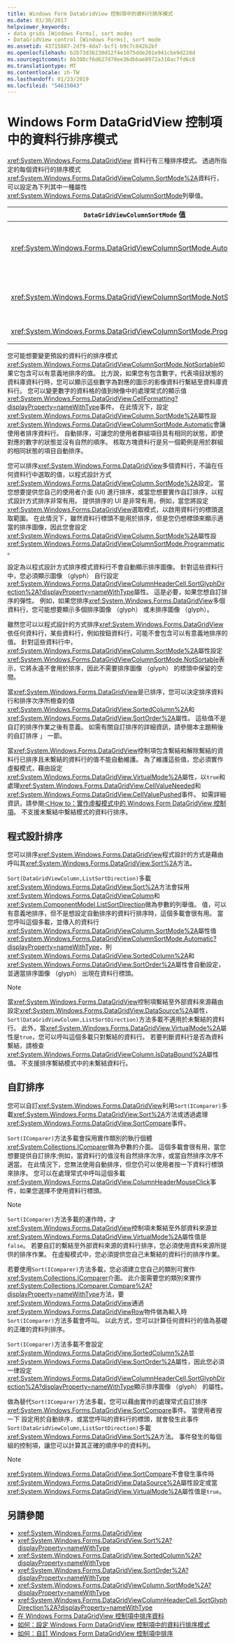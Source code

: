 ```yaml
---
title: Windows Form DataGridView 控制項中的資料行排序模式
ms.date: 03/30/2017
helpviewer_keywords:
- data grids [Windows Forms], sort modes
- DataGridView control [Windows Forms], sort mode
ms.assetid: 43715887-2df9-4da7-bcf1-b9c7c842b2bf
ms.openlocfilehash: b2b73d36230d12f4e1075dde201e941cbe9d228d
ms.sourcegitcommit: 6b308cf6d627d78ee36dbbae8972a310ac7fd6c8
ms.translationtype: MT
ms.contentlocale: zh-TW
ms.lasthandoff: 01/23/2019
ms.locfileid: "54615043"
---
```

# <a name="column-sort-modes-in-the-windows-forms-datagridview-control"></a>Windows Form DataGridView 控制項中的資料行排序模式
<xref:System.Windows.Forms.DataGridView> 資料行有三種排序模式。 透過所指定的每個資料行的排序模式<xref:System.Windows.Forms.DataGridViewColumn.SortMode%2A>資料行，可以設定為下列其中一種屬性<xref:System.Windows.Forms.DataGridViewColumnSortMode>列舉值。  
  
|`DataGridViewColumnSortMode` 值|描述|  
|----------------------------------------|-----------------|  
|<xref:System.Windows.Forms.DataGridViewColumnSortMode.Automatic>|文字方塊資料行的預設值。 除非資料行標頭用於選項，按一下資料行標頭會自動排序<xref:System.Windows.Forms.DataGridView>依據此資料行，並顯示圖像 （glyph），表示排序順序。|  
|<xref:System.Windows.Forms.DataGridViewColumnSortMode.NotSortable>|非文字方塊的資料行的預設值。 您可以排序此資料行，以程式設計的方式;不過，它並不適用於排序，因此會不保留任何空間，用於排序圖像。|  
|<xref:System.Windows.Forms.DataGridViewColumnSortMode.Programmatic>|您可以透過程式設計的方式，排序這個資料行和排序圖像 （glyph） 保留的空間。|  
  
 您可能想要變更預設的資料行的排序模式<xref:System.Windows.Forms.DataGridViewColumnSortMode.NotSortable>如果它包含可以有意義地排序的值。 比方說，如果您有包含數字，代表項目狀態的資料庫資料行時，您可以顯示這些數字為對應的圖示的影像資料行繫結至資料庫資料行。 您可以變更數字的資料格的值到映像中的處理常式的顯示值<xref:System.Windows.Forms.DataGridView.CellFormatting?displayProperty=nameWithType>事件。 在此情況下，設定<xref:System.Windows.Forms.DataGridViewColumn.SortMode%2A>屬性設<xref:System.Windows.Forms.DataGridViewColumnSortMode.Automatic>會讓使用者排序資料行。 自動排序，可讓您的使用者群組項目具有相同的狀態，即使對應的數字的狀態並沒有自然的順序。 核取方塊資料行是另一個範例是用於群組的相同狀態的項目自動排序。  
  
 您可以排序<xref:System.Windows.Forms.DataGridView>多個資料行，不論在任何資料行中選取的值，以程式設計方式<xref:System.Windows.Forms.DataGridViewColumn.SortMode%2A>設定。 當您想要提供您自己的使用者介面 (UI) 進行排序，或當您想要實作自訂排序，以程式設計方式排序非常有用。 提供排序的 UI 是非常有用，例如，當您將設定<xref:System.Windows.Forms.DataGridView>選取模式，以啟用資料行的標頭選取範圍。 在此情況下，雖然資料行標頭不能用於排序，但是您仍想標頭來顯示適當的排序圖像，因此您會設定<xref:System.Windows.Forms.DataGridViewColumn.SortMode%2A>屬性設<xref:System.Windows.Forms.DataGridViewColumnSortMode.Programmatic>。  
  
 設定為以程式設計方式排序模式資料行不會自動顯示排序圖像。 針對這些資料行中，您必須顯示圖像 （glyph） 自行設定<xref:System.Windows.Forms.DataGridViewColumnHeaderCell.SortGlyphDirection%2A?displayProperty=nameWithType>屬性。 這是必要，如果您想自訂排序的彈性。 例如，如果您排序<xref:System.Windows.Forms.DataGridView>多個資料行，您可能想要顯示多個排序圖像 （glyph） 或未排序圖像 （glyph）。  
  
 雖然您可以以程式設計的方式排序<xref:System.Windows.Forms.DataGridView>依任何資料行，某些資料行，例如按鈕資料行，可能不會包含可以有意義地排序的值。 針對這些資料行中，<xref:System.Windows.Forms.DataGridViewColumn.SortMode%2A>屬性設定<xref:System.Windows.Forms.DataGridViewColumnSortMode.NotSortable>表示，它將永遠不會用於排序，因此不需要排序圖像 （glyph） 的標頭中保留的空間。  
  
 當<xref:System.Windows.Forms.DataGridView>是已排序，您可以決定排序資料行和排序次序所檢查的值<xref:System.Windows.Forms.DataGridView.SortedColumn%2A>和<xref:System.Windows.Forms.DataGridView.SortOrder%2A>屬性。 這些值不是自訂的排序作業之後有意義。 如需有關自訂排序的詳細資訊，請參閱本主題稍後的自訂排序 」 一節。  
  
 當<xref:System.Windows.Forms.DataGridView>控制項包含繫結和解除繫結的資料行已排序且未繫結的資料行的值不能自動維護。 為了維護這些值，您必須實作虛擬模式，藉由設定<xref:System.Windows.Forms.DataGridView.VirtualMode%2A>屬性，以`true`和處理<xref:System.Windows.Forms.DataGridView.CellValueNeeded>和<xref:System.Windows.Forms.DataGridView.CellValuePushed>事件。 如需詳細資訊，請參閱[＜How to：實作虛擬模式中的 Windows Form DataGridView 控制項](../../../../docs/framework/winforms/controls/how-to-implement-virtual-mode-in-the-windows-forms-datagridview-control.md)。 不支援未繫結中繫結模式的資料行排序。  
  
## <a name="programmatic-sorting"></a>程式設計排序  
 您可以排序<xref:System.Windows.Forms.DataGridView>程式設計的方式是藉由呼叫其<xref:System.Windows.Forms.DataGridView.Sort%2A>方法。  
  
 `Sort(DataGridViewColumn,ListSortDirection)`多載<xref:System.Windows.Forms.DataGridView.Sort%2A>方法會採用<xref:System.Windows.Forms.DataGridViewColumn>和<xref:System.ComponentModel.ListSortDirection>做為參數的列舉值。 值，可以有意義地排序，但不是想設定自動排序的資料行排序時，這個多載會很有用。 當您呼叫這個多載，並傳入的資料行<xref:System.Windows.Forms.DataGridViewColumn.SortMode%2A>屬性值<xref:System.Windows.Forms.DataGridViewColumnSortMode.Automatic?displayProperty=nameWithType>，則<xref:System.Windows.Forms.DataGridView.SortedColumn%2A>和<xref:System.Windows.Forms.DataGridView.SortOrder%2A>屬性會自動設定，並適當排序圖像 （glyph） 出現在資料行標頭。  
  
> [!NOTE]
>  當<xref:System.Windows.Forms.DataGridView>控制項繫結至外部資料來源藉由設定<xref:System.Windows.Forms.DataGridView.DataSource%2A>屬性，`Sort(DataGridViewColumn,ListSortDirection)`方法多載不適用於未繫結的資料行。 此外，當<xref:System.Windows.Forms.DataGridView.VirtualMode%2A>屬性是`true`，您可以呼叫這個多載只對繫結的資料行。 若要判斷資料行是否為資料繫結，請檢查<xref:System.Windows.Forms.DataGridViewColumn.IsDataBound%2A>屬性值。 不支援排序繫結模式中的未繫結資料行。  
  
## <a name="custom-sorting"></a>自訂排序  
 您可以自訂<xref:System.Windows.Forms.DataGridView>利用`Sort(IComparer)`多載<xref:System.Windows.Forms.DataGridView.Sort%2A>方法或透過處理<xref:System.Windows.Forms.DataGridView.SortCompare>事件。  
  
 `Sort(IComparer)`方法多載會採用實作類別的執行個體<xref:System.Collections.IComparer>做為參數的介面。 這個多載會很有用，當您想要提供自訂排序;例如，當資料行的值沒有自然排序次序，或當自然排序次序不適當。 在此情況下，您無法使用自動排序，但您仍可以使用者按一下資料行標頭來排序。 您可以在處理常式中呼叫這個多載<xref:System.Windows.Forms.DataGridView.ColumnHeaderMouseClick>事件，如果您選擇不使用資料行標頭。  
  
> [!NOTE]
>  `Sort(IComparer)`方法多載的運作時，才<xref:System.Windows.Forms.DataGridView>控制項未繫結至外部資料來源並<xref:System.Windows.Forms.DataGridView.VirtualMode%2A>屬性值是`false`。 若要自訂的繫結至外部資料來源的資料行排序，您必須使用資料來源所提供的排序作業。 在虛擬模式中，您必須提供您自己未繫結的資料行的排序作業。  
  
 若要使用`Sort(IComparer)`方法多載，您必須建立您自己的類別可實作<xref:System.Collections.IComparer>介面。 此介面需要您的類別來實作<xref:System.Collections.IComparer.Compare%2A?displayProperty=nameWithType>方法，要<xref:System.Windows.Forms.DataGridView>通過<xref:System.Windows.Forms.DataGridViewRow>物件做為輸入時`Sort(IComparer)`方法多載會呼叫。 以此方式，您可以計算任何資料行的值為基礎的正確的資料列排序。  
  
 `Sort(IComparer)`方法多載不會設定<xref:System.Windows.Forms.DataGridView.SortedColumn%2A>並<xref:System.Windows.Forms.DataGridView.SortOrder%2A>屬性，因此您必須一律設定<xref:System.Windows.Forms.DataGridViewColumnHeaderCell.SortGlyphDirection%2A?displayProperty=nameWithType>顯示排序圖像 （glyph） 的屬性。  
  
 做為替代`Sort(IComparer)`方法多載，您可以藉由實作的處理常式自訂排序<xref:System.Windows.Forms.DataGridView.SortCompare>事件。 當使用者按一下 設定用於自動排序，或當您呼叫的資料行的標頭，就會發生此事件`Sort(DataGridViewColumn,ListSortDirection)`多載<xref:System.Windows.Forms.DataGridView.Sort%2A>方法。 事件發生的每個組的控制項，讓您可以計算其正確的順序中的資料列。  
  
> [!NOTE]
>  <xref:System.Windows.Forms.DataGridView.SortCompare>不會發生事件時<xref:System.Windows.Forms.DataGridView.DataSource%2A>屬性設定或當<xref:System.Windows.Forms.DataGridView.VirtualMode%2A>屬性值是`true`。  
  
## <a name="see-also"></a>另請參閱
- <xref:System.Windows.Forms.DataGridView>
- <xref:System.Windows.Forms.DataGridView.Sort%2A?displayProperty=nameWithType>
- <xref:System.Windows.Forms.DataGridView.SortedColumn%2A?displayProperty=nameWithType>
- <xref:System.Windows.Forms.DataGridView.SortOrder%2A?displayProperty=nameWithType>
- <xref:System.Windows.Forms.DataGridViewColumn.SortMode%2A?displayProperty=nameWithType>
- <xref:System.Windows.Forms.DataGridViewColumnHeaderCell.SortGlyphDirection%2A?displayProperty=nameWithType>
- [在 Windows Forms DataGridView 控制項中排序資料](../../../../docs/framework/winforms/controls/sorting-data-in-the-windows-forms-datagridview-control.md)
- [如何：設定 Windows Form DataGridView 控制項中的資料行排序模式](../../../../docs/framework/winforms/controls/set-the-sort-modes-for-columns-wf-datagridview-control.md)
- [如何：自訂 Windows Form DataGridView 控制項中排序](../../../../docs/framework/winforms/controls/how-to-customize-sorting-in-the-windows-forms-datagridview-control.md)
